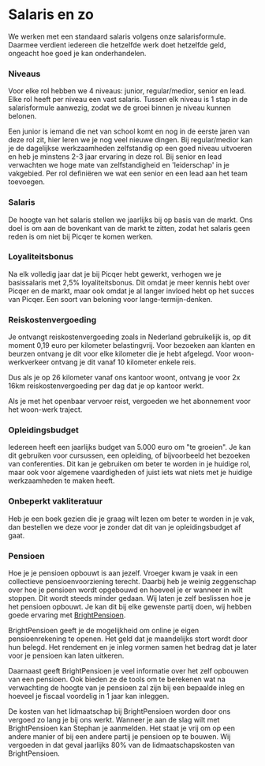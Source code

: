 # Salaris en zo
We werken met een standaard salaris volgens onze salarisformule. Daarmee verdient iedereen die hetzelfde werk doet hetzelfde geld, ongeacht hoe goed je kan onderhandelen. 

### Niveaus
Voor elke rol hebben we 4 niveaus: junior, regular/medior, senior en lead. Elke rol heeft per niveau een vast salaris. Tussen elk niveau is 1 stap in de salarisformule aanwezig, zodat we de groei binnen je niveau kunnen belonen.

Een junior is iemand die net van school komt en nog in de eerste jaren van deze rol zit, hier leren we je nog veel nieuwe dingen. Bij regular/medior kan je de dagelijkse werkzaamheden zelfstandig op een goed niveau uitvoeren en heb je minstens 2-3 jaar ervaring in deze rol. Bij senior en lead verwachten we hoge mate van zelfstandigheid en 'leiderschap' in je vakgebied. Per rol definiëren we wat een senior en een lead aan het team toevoegen.

### Salaris
De hoogte van het salaris stellen we jaarlijks bij op basis van de markt. Ons doel is om aan de bovenkant van de markt te zitten, zodat het salaris geen reden is om niet bij Picqer te komen werken.

### Loyaliteitsbonus
Na elk volledig jaar dat je bij Picqer hebt gewerkt, verhogen we je basissalaris met 2,5% loyaliteitsbonus. Dit omdat je meer kennis hebt over Picqer en de markt, maar ook omdat je al langer invloed hebt op het succes van Picqer. Een soort van beloning voor lange-termijn-denken.

### Reiskostenvergoeding
Je ontvangt reiskostenvergoeding zoals in Nederland gebruikelijk is, op dit moment 0,19 euro per kilometer belastingvrij. Voor bezoeken aan klanten en beurzen ontvang je dit voor elke kilometer die je hebt afgelegd. Voor woon-werkverkeer ontvang je dit vanaf 10 kilometer enkele reis.

Dus als je op 26 kilometer vanaf ons kantoor woont, ontvang je voor 2x 16km reiskostenvergoeding per dag dat je op kantoor werkt.

Als je met het openbaar vervoer reist, vergoeden we het abonnement voor het woon-werk traject.

### Opleidingsbudget
Iedereen heeft een jaarlijks budget van 5.000 euro om "te groeien". Je kan dit gebruiken voor cursussen, een opleiding, of bijvoorbeeld het bezoeken van conferenties. Dit kan je gebruiken om beter te worden in je huidige rol, maar ook voor algemene vaardigheden of juist iets wat niets met je huidige werkzaamheden te maken heeft.

### Onbeperkt vakliteratuur
Heb je een boek gezien die je graag wilt lezen om beter te worden in je vak, dan bestellen we deze voor je zonder dat dit van je opleidingsbudget af gaat.

### Pensioen

Hoe je je pensioen opbouwt is aan jezelf. Vroeger kwam je vaak in een collectieve pensioenvoorziening terecht. Daarbij heb je weinig zeggenschap over hoe je pensioen wordt opgebouwd en hoeveel je er wanneer in wilt stoppen. Dit wordt steeds minder gedaan. Wij laten je zelf beslissen hoe je het pensioen opbouwt. Je kan dit bij elke gewenste partij doen, wij hebben goede ervaring met [BrightPensioen](https://brightpensioen.nl/).

BrightPensioen geeft je de mogelijkheid om online je eigen  pensioenrekening te openen. Het geld dat je maandelijks stort wordt door hun belegd. Het rendement en je inleg vormen samen het bedrag dat je  later voor je pensioen kan laten uitkeren.

Daarnaast geeft  BrightPensioen je veel informatie over het zelf opbouwen van een pensioen. Ook bieden ze de tools om te berekenen wat na verwachting de hoogte van je pensioen zal zijn bij een bepaalde inleg en hoeveel je fiscaal voordelig in 1 jaar kan inleggen.

De kosten van het lidmaatschap bij BrightPensioen worden door ons vergoed zo lang je bij ons werkt. Wanneer je aan de slag wilt met BrightPensioen kan Stephan je aanmelden. Het staat je vrij om op een andere manier of bij een andere partij je pensioen op te bouwen. Wij vergoeden in dat geval jaarlijks 80% van de lidmaatschapskosten van BrightPensioen.